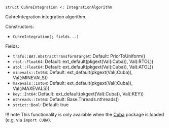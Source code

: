 ```
struct CuhreIntegration <: IntegrationAlgorithm
```

CuhreIntegration integration algorithm.

Constructors:

  * `CuhreIntegration(; fields...)`

Fields:

  * `trafo::BAT.AbstractTransformTarget`: Default: PriorToUniform()
  * `rtol::Float64`: Default: ext_default(pkgext(Val(:Cuba)), Val(:RTOL))
  * `atol::Float64`: Default: ext_default(pkgext(Val(:Cuba)), Val(:ATOL))
  * `minevals::Int64`: Default: ext_default(pkgext(Val(:Cuba)), Val(:MINEVALS))
  * `maxevals::Int64`: Default: ext_default(pkgext(Val(:Cuba)), Val(:MAXEVALS))
  * `key::Int64`: Default: ext_default(pkgext(Val(:Cuba)), Val(:KEY))
  * `nthreads::Int64`: Default: Base.Threads.nthreads()
  * `strict::Bool`: Default: true

!!! note
    This functionality is only available when the [Cuba](https://github.com/giordano/Cuba.jl) package is loaded (e.g. via `import CUBA`).

